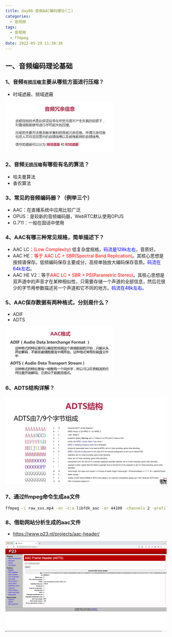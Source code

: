```yaml
---
title: day08-音频AAC编码理论(二) 
categories:
  - 音视频
tags:
  - 音视频
  - ffmpeg
date: 2022-05-29 11:30:38
---
```


## 一、音频编码理论基础

### 1、音频`有损压缩`主要从哪些方面进行压缩？

- 时域遮蔽、频域遮蔽

<img src="day08音频AAC编码/image-20220529103700600.png" alt="image-20220529103700600" style="zoom: 33%;" />

### 2、音频`无损压缩`有哪些有名的算法？

- 哈夫曼算法
- 香农算法



### 3、常见的音频编码器？（例举三个）

- AAC：在直播系统中应用比较广泛
- OPUS：是较新的音频编码器，WebRTC默认使用OPUS
- G.711：一般在固话中使用



### 4、AAC有哪三种常见规格，简单描述下？

- AAC LC：<font color="red">(Low Complexity)</font> 低复杂度规格，<font color="blue">码流是128k左右</font>，音质好。
- AAC HE：<font color="red">等于 AAC LC + SBR(Spectral Band Replication)</font>。其核心思想是按频谱保存。低频编码保存主要成分，高频单独放大编码保存音质。<font color="blue">码流在64k左右</font>。
- AAC HE V2：等于<font color="red">AAC LC + SBR + PS(Parametric Stereo)</font>。其核心思想是双声道中的声音才在某种相似性，只需要存储一个声道的全部信息，然后花很少的字节用参数描述另一个声道和它不同的地方。<font color="blue">码流在48k左右。</font>



### 5、AAC保存数据有两种格式，分别是什么？

- ADIF
- ADTS

<img src="day08音频AAC编码/image-20220529105427279.png" alt="image-20220529105427279" style="zoom:33%;" />



### 6、ADTS结构详解？

<img src="day08音频AAC编码/image-20220529105523745.png" alt="image-20220529105523745" style="zoom: 50%;" />

### 7、通过ffmpeg命令生成aa文件

```sh
ffmpeg -i raw_xxx.mp4 -vn -c:a libfdk_aac -ar 44100 -channels 2 -profile:a aac_he dst_xxx.aac
```



### 8、借助网站分析生成的aac文件

- https://www.p23.nl/projects/aac-header/

<img src="day08音频AAC编码/image-20220529110152214.png" alt="image-20220529110152214" style="zoom: 50%;" />


